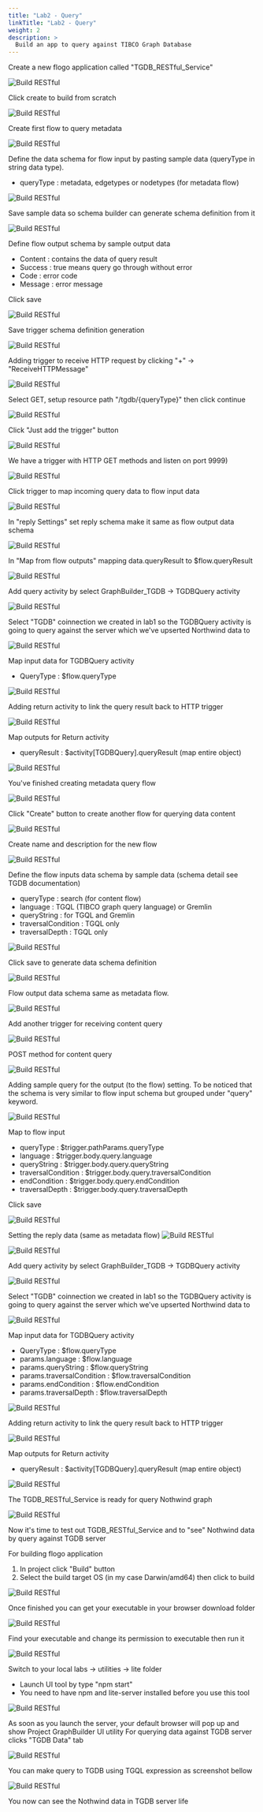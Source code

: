 ```yaml
---
title: "Lab2 - Query"
linkTitle: "Lab2 - Query"
weight: 2
description: >
  Build an app to query against TIBCO Graph Database
---
```


Create a new flogo application called "TGDB_RESTful_Service"

![Build RESTful](RESTful01.png)

Click create to build from scratch

![Build RESTful](RESTful02.png)

Create first flow to query metadata

![Build RESTful](RESTful03.png)

Define the data schema for flow input by pasting sample data (queryType in string data type). 
- queryType : metadata, edgetypes or nodetypes (for metadata flow) 

![Build RESTful](RESTful04.png)

Save sample data so schema builder can generate schema definition from it

![Build RESTful](RESTful05.png)

Define flow output schema by sample output data
- Content : contains the data of query result
- Success : true means query go through without error
- Code : error code
- Message : error message

Click save

![Build RESTful](RESTful06.png)

Save trigger schema definition generation

![Build RESTful](RESTful07.png)

Adding trigger to receive HTTP request by clicking "+" -> "ReceiveHTTPMessage"

![Build RESTful](RESTful07-5.png)

Select GET, setup resource path "/tgdb/{queryType}" then click continue

![Build RESTful](RESTful09.png)

Click "Just add the trigger" button

![Build RESTful](RESTful09-5.png)

We have a trigger with HTTP GET methods and listen on port 9999)

![Build RESTful](RESTful08.png)

Click trigger to map incoming query data to flow input data 

![Build RESTful](RESTful10.png)

In "reply Settings" set reply schema make it same as flow output data schema

![Build RESTful](RESTful11.png)

In "Map from flow outputs" mapping data.queryResult to  $flow.queryResult

![Build RESTful](RESTful12.png)

Add query activity by select GraphBuilder_TGDB -> TGDBQuery activity

![Build RESTful](RESTful13.png)

Select "TGDB" coinnection we created in lab1 so the TGDBQuery activity is going to query against the server which we've upserted Northwind data to 

![Build RESTful](RESTful14.png)

Map input data for TGDBQuery activity
- QueryType : $flow.queryType

![Build RESTful](RESTful15.png)

Adding return activity to link the query result back to HTTP trigger

![Build RESTful](RESTful16.png)

Map outputs for Return activity 
- queryResult : $activity[TGDBQuery].queryResult (map entire object)

![Build RESTful](RESTful17.png)

You've finished creating metadata query flow

![Build RESTful](RESTful18.png)

Click "Create" button to create another flow for querying data content

![Build RESTful](RESTful19.png)

Create name and description for the new flow

![Build RESTful](RESTful20.png)

Define the flow inputs data schema by sample data (schema detail see TGDB documentation)
- queryType : search (for content flow) 
- language : TGQL (TIBCO graph query language) or Gremlin
- queryString : for TGQL and Gremlin
- traversalCondition : TGQL only
- traversalDepth : TGQL only

![Build RESTful](RESTful21.png)

Click save to generate data schema definition

![Build RESTful](RESTful22.png)

Flow output data schema same as metadata flow.

![Build RESTful](RESTful22-5.png)

Add another trigger for receiving content query

![Build RESTful](RESTful23.png)

POST method for content query 

![Build RESTful](RESTful24.png)

Adding sample query for the output (to the flow) setting. To be noticed that the schema is very similar to flow input schema but grouped under "query" keyword. 

![Build RESTful](RESTful25.png)

Map to flow input
- queryType : $trigger.pathParams.queryType
- language : $trigger.body.query.language
- queryString : $trigger.body.query.queryString
- traversalCondition : $trigger.body.query.traversalCondition
- endCondition : $trigger.body.query.endCondition
- traversalDepth : $trigger.body.query.traversalDepth

Click save

![Build RESTful](RESTful26.png)

Setting the reply data (same as metadata flow)
![Build RESTful](RESTful26-5.png)

![Build RESTful](RESTful26-6.png)

Add query activity by select GraphBuilder_TGDB -> TGDBQuery activity

![Build RESTful](RESTful13.png)

Select "TGDB" coinnection we created in lab1 so the TGDBQuery activity is going to query against the server which we've upserted Northwind data to 

![Build RESTful](RESTful14.png)

Map input data for TGDBQuery activity
- QueryType : $flow.queryType
- params.language : $flow.language
- params.queryString : $flow.queryString
- params.traversalCondition : $flow.traversalCondition
- params.endCondition : $flow.endCondition
- params.traversalDepth : $flow.traversalDepth

![Build RESTful](RESTful27.png)

Adding return activity to link the query result back to HTTP trigger

![Build RESTful](RESTful16.png)

Map outputs for Return activity 
- queryResult : $activity[TGDBQuery].queryResult (map entire object)

![Build RESTful](RESTful17.png)

The TGDB_RESTful_Service is ready for query Nothwind graph

![Build RESTful](RESTful28.png)

Now it's time to test out TGDB_RESTful_Service and to "see" Nothwind data by query against TGDB server

For building flogo application
1. In project click "Build" button
2. Select the build target OS (in my case Darwin/amd64) then click to build

![Build RESTful](BuildRESTful01.png) 

Once finished you can get your executable in your browser download folder

![Build RESTful](BuildRESTful02.png)

Find your executable and change its permission to executable then run it

![Build RESTful](Launch_RESTfulService.png)

Switch to your local labs -> utilities -> lite folder 
- Launch UI tool by type "npm start"
- You need to have npm and lite-server installed before you use this tool

![Build RESTful](Launch_Lite_Server.png)

As soon as you launch the server, your default browser will pop up and show Project GraphBuilder UI utility
For querying data against TGDB server clicks "TGDB Data" tab

![Build RESTful](Launch_UI_01.png)

You can make query to TGDB using TGQL expression as screenshot bellow 

![Build RESTful](Launch_UI_02.png)

You now can see the Nothwind data in TGDB server life